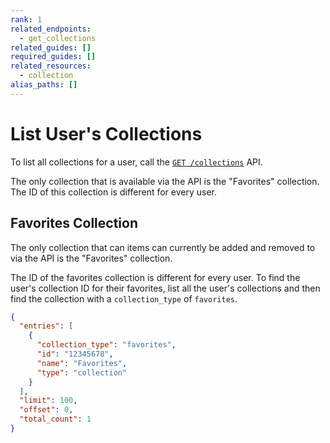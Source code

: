 ```yaml
---
rank: 1
related_endpoints:
  - get_collections
related_guides: []
required_guides: []
related_resources:
  - collection
alias_paths: []
---
```


# List User's Collections

To list all collections for a user, call the [`GET
/collections`](e://get_collections) API.

<Samples id='get_collections' />

<Message warning>
  The only collection that is available via the API is the "Favorites"
  collection. The ID of this collection is different for every
  user.
</Message>

## Favorites Collection

The only collection that can items can currently be added and removed to via the
API is the "Favorites" collection.

The ID of the favorites collection is different for every user. To find the
user's collection ID for their favorites, list all the user's collections and
then find the collection with a `collection_type` of `favorites`.

```json
{
  "entries": [
    {
      "collection_type": "favorites",
      "id": "12345678",
      "name": "Favorites",
      "type": "collection"
    }
  ],
  "limit": 100,
  "offset": 0,
  "total_count": 1
}
```
